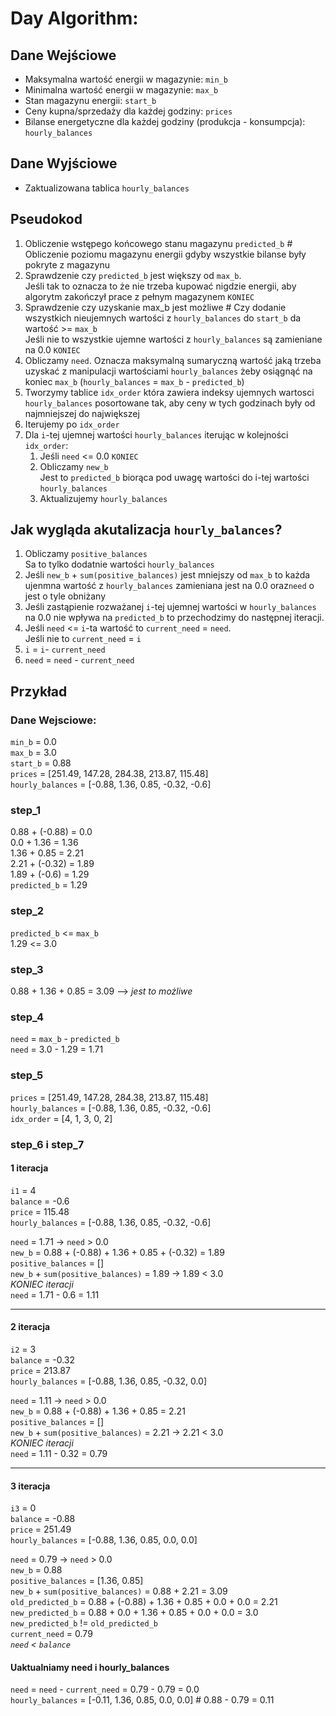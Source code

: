 # Day Algorithm:
## Dane Wejściowe
* Maksymalna wartość energii w magazynie: `min_b`
* Minimalna wartość energii w magazynie:  `max_b`
* Stan magazynu energii: `start_b`
* Ceny kupna/sprzedaży dla każdej godziny: `prices`
* Bilanse energetyczne dla każdej godziny (produkcja - konsumpcja):  `hourly_balances`
## Dane Wyjściowe 
* Zaktualizowana tablica `hourly_balances`

## Pseudokod
1. Obliczenie wstępego końcowego stanu magazynu `predicted_b` # Obliczenie poziomu magazynu energii gdyby wszystkie bilanse były pokryte z magazynu
2. Sprawdzenie czy `predicted_b` jest większy od `max_b`.\
Jeśli tak to oznacza to że nie trzeba kupować nigdzie energii, aby algorytm zakończył prace z pełnym magazynem `KONIEC`
3. Sprawdzenie czy uzyskanie max_b jest możliwe # Czy dodanie wszystkich nieujemnych wartości z `hourly_balances` do `start_b` da wartość >= `max_b`\
   Jeśli nie to wszystkie ujemne wartości z `hourly_balances` są zamieniane na 0.0 `KONIEC`
4. Obliczamy `need`. Oznacza maksymalną sumaryczną wartość jaką trzeba uzyskać z manipulacji wartościami `hourly_balances` żeby osiągnąć na koniec `max_b`  (`hourly_balances` = `max_b` - `predicted_b`)
5. Tworzymy tablice `idx_order` która zawiera indeksy ujemnych wartosci `hourly_balances` posortowane tak, aby ceny w tych godzinach były od najmniejszej do największej
6. Iterujemy po `idx_order`
7. Dla `i`-tej ujemnej wartości `hourly_balances` iterując w kolejności `idx_order`:
   1. Jeśli `need` <= 0.0 `KONIEC` 
   2. Obliczamy `new_b`\
Jest to `predicted_b` biorąca pod uwagę wartości do i-tej wartości `hourly_balances` 
   3. Aktualizujemy `hourly_balances`


## Jak wygląda akutalizacja `hourly_balances`?
1. Obliczamy `positive_balances`\
Sa to tylko dodatnie wartości `hourly_balances`
2. Jeśli `new_b` + `sum(positive_balances)` jest mniejszy od `max_b` to każda ujenmna wartość z `hourly_balances` zamieniana jest na 0.0 oraz`need` o jest o tyle obniżany
3. Jeśli zastąpienie rozważanej `i`-tej ujemnej wartości w `hourly_balances` na 0.0 nie wpływa na `predicted_b` to przechodzimy do następnej iteracji. 
4. Jeśli `need` <= `i`-ta wartość to `current_need` = `need`.\
Jeśli nie to `current_need` = `i`
5. `i` = `i`- `current_need`
6. `need` = `need` - `current_need`


## Przykład
### Dane Wejsciowe:
`min_b` = 0.0\
`max_b` = 3.0\
`start_b` = 0.88\
`prices` = [251.49, 147.28, 284.38, 213.87, 115.48]\
`hourly_balances` = [-0.88, 1.36, 0.85, -0.32, -0.6]

### step_1
0.88 + (-0.88) = 0.0\
0.0 + 1.36 = 1.36\
1.36 + 0.85 = 2.21\
2.21 + (-0.32) = 1.89\
1.89 + (-0.6) = 1.29\
`predicted_b` = 1.29

### step_2
`predicted_b` <= `max_b`\
1.29 <= 3.0

### step_3
0.88 + 1.36 + 0.85 = 3.09 --> *jest to możliwe*

### step_4
`need` = `max_b` - `predicted_b`\
`need` = 3.0 - 1.29 = 1.71

### step_5
`prices` = [251.49, 147.28, 284.38, 213.87, 115.48]\
`hourly_balances` = [-0.88, 1.36, 0.85, -0.32, -0.6]\
`idx_order` = [4, 1, 3, 0, 2]

### step_6 i step_7
#### 1 iteracja
`i1` = 4\
`balance` = -0.6\
`price` = 115.48\
`hourly_balances` = [-0.88, 1.36, 0.85, -0.32, -0.6]

`need` = 1.71 -> `need` > 0.0\
`new_b` = 0.88 + (-0.88) + 1.36 + 0.85 + (-0.32) = 1.89\
`positive_balances` = []\
`new_b` + `sum(positive_balances)` = 1.89 -> 1.89 < 3.0\
*KONIEC iteracji*\
`need` = 1.71 - 0.6 = 1.11

-------------
#### 2 iteracja 
`i2` = 3\
`balance` = -0.32\
`price` = 213.87\
`hourly_balances` = [-0.88, 1.36, 0.85, -0.32, 0.0]

`need` = 1.11 -> `need` > 0.0\
`new_b` = 0.88 + (-0.88) + 1.36 + 0.85 = 2.21\
`positive_balances` = []\
`new_b` + `sum(positive_balances)` = 2.21 -> 2.21 < 3.0\
*KONIEC iteracji*\
`need` = 1.11 - 0.32 = 0.79

-------------
#### 3 iteracja 
`i3` = 0\
`balance` = -0.88\
`price` = 251.49\
`hourly_balances` = [-0.88, 1.36, 0.85, 0.0, 0.0]

`need` = 0.79 -> `need` > 0.0\
`new_b` = 0.88\
`positive_balances` = [1.36, 0.85]\
`new_b` + `sum(positive_balances)` = 0.88 + 2.21 = 3.09\
`old_predicted_b` = 0.88 + (-0.88) + 1.36 + 0.85 + 0.0 + 0.0 = 2.21\
`new_predicted_b` = 0.88 + 0.0 + 1.36 + 0.85 + 0.0 + 0.0 = 3.0\
`new_predicted_b` != `old_predicted_b`\
`current_need` = 0.79\
*`need` < `balance`*
#### Uaktualniamy need i hourly_balances
`need` = `need` - `current_need` = 0.79 - 0.79 = 0.0\
`hourly_balances` = [-0.11, 1.36, 0.85, 0.0, 0.0] # 0.88 - 0.79 = 0.11
